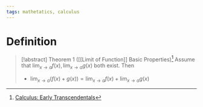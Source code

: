 ```yaml
---
tags: mathetatics, calculus
---
```


# Definition

> [!abstract] Theorem 1 ([[Limit of Function]] Basic Properties)[^1]
> Assume that $\lim_{x \rightarrow a} f(x), \lim_{x \rightarrow a} g(x)$ both exist. Then
> - $\lim_{x \rightarrow a} (f(x) + g(x)) = \lim_{x \rightarrow a} f(x) + \lim_{x \rightarrow a} g(x)$

[^1]: [Calculus: Early Transcendentals](zotero://open-pdf/library/items/EEFDQ9Y5?page=127)
